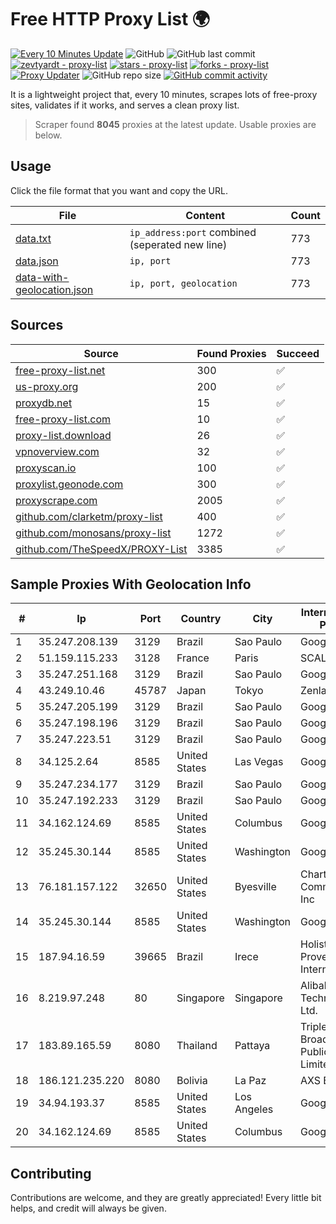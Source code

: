 
# Free HTTP Proxy List 🌍

[![Every 10 Minutes Update](https://github.com/mertguvencli/http-proxy-list/actions/workflows/main.yml/badge.svg?branch=main)](https://github.com/mertguvencli/http-proxy-list/actions/workflows/main.yml)
![GitHub](https://img.shields.io/github/license/mertguvencli/http-proxy-list)
![GitHub last commit](https://img.shields.io/github/last-commit/mertguvencli/http-proxy-list)
[![zevtyardt - proxy-list](https://img.shields.io/static/v1?label=zevtyardt&message=proxy-list&color=blue&logo=github)](https://github.com/zevtyardt/proxy-list "Go to GitHub repo")
[![stars - proxy-list](https://img.shields.io/github/stars/zevtyardt/proxy-list?style=social)](https://github.com/zevtyardt/proxy-list)
[![forks - proxy-list](https://img.shields.io/github/forks/zevtyardt/proxy-list?style=social)](https://github.com/zevtyardt/proxy-list)
[![Proxy Updater](https://github.com/zevtyardt/proxy-list/workflows/Proxy%20Updater/badge.svg)](https://github.com/zevtyardt/proxy-list/actions?query=workflow:"Proxy+Updater")
![GitHub repo size](https://img.shields.io/github/repo-size/zevtyardt/proxy-list)
[![GitHub commit activity](https://img.shields.io/github/commit-activity/m/zevtyardt/proxy-list?logo=commits)](https://github.com/zevtyardt/proxy-list/commits/main)

It is a lightweight project that, every 10 minutes, scrapes lots of free-proxy sites, validates if it works, and serves a clean proxy list.

> Scraper found **8045** proxies at the latest update. Usable proxies are below.

## Usage

Click the file format that you want and copy the URL.

|File|Content|Count|
|----|-------|-----|
|[data.txt](https://raw.githubusercontent.com/mertguvencli/http-proxy-list/main/proxy-list/data.txt)|`ip_address:port` combined (seperated new line)|773|
|[data.json](https://raw.githubusercontent.com/mertguvencli/http-proxy-list/main/proxy-list/data.json)|`ip, port`|773|
|[data-with-geolocation.json](https://raw.githubusercontent.com/mertguvencli/http-proxy-list/main/proxy-list/data-with-geolocation.json)|`ip, port, geolocation`|773|

## Sources

|Source|Found Proxies|Succeed|
|------|-------------|-------|
|[free-proxy-list.net](https://free-proxy-list.net)|300|✅|
|[us-proxy.org](https://www.us-proxy.org)|200|✅|
|[proxydb.net](http://proxydb.net)|15|✅|
|[free-proxy-list.com](https://free-proxy-list.com/?page=&port=&type%5B%5D=http&type%5B%5D=https&up_time=0&search=Search)|10|✅|
|[proxy-list.download](https://www.proxy-list.download/HTTP)|26|✅|
|[vpnoverview.com](https://vpnoverview.com/privacy/anonymous-browsing/free-proxy-servers)|32|✅|
|[proxyscan.io](https://www.proxyscan.io)|100|✅|
|[proxylist.geonode.com](https://proxylist.geonode.com/api/proxy-list?limit=300&page=1&sort_by=lastChecked&sort_type=desc&protocols=http,https)|300|✅|
|[proxyscrape.com](https://api.proxyscrape.com/v2/?request=displayproxies&protocol=http&timeout=10000&country=all&ssl=all&anonymity=all)|2005|✅|
|[github.com/clarketm/proxy-list](https://raw.githubusercontent.com/clarketm/proxy-list/master/proxy-list-raw.txt)|400|✅|
|[github.com/monosans/proxy-list](https://raw.githubusercontent.com/monosans/proxy-list/main/proxies/http.txt)|1272|✅|
|[github.com/TheSpeedX/PROXY-List](https://raw.githubusercontent.com/TheSpeedX/PROXY-List/master/http.txt)|3385|✅|


## Sample Proxies With Geolocation Info

|#|Ip|Port|Country|City|Internet Service Provider|
|-|--|----|-------|----|-------------------------|
|1|35.247.208.139|3129|Brazil|Sao Paulo|Google LLC|
|2|51.159.115.233|3128|France|Paris|SCALEWAY|
|3|35.247.251.168|3129|Brazil|Sao Paulo|Google LLC|
|4|43.249.10.46|45787|Japan|Tokyo|Zenlayer Inc|
|5|35.247.205.199|3129|Brazil|Sao Paulo|Google LLC|
|6|35.247.198.196|3129|Brazil|Sao Paulo|Google LLC|
|7|35.247.223.51|3129|Brazil|Sao Paulo|Google LLC|
|8|34.125.2.64|8585|United States|Las Vegas|Google LLC|
|9|35.247.234.177|3129|Brazil|Sao Paulo|Google LLC|
|10|35.247.192.233|3129|Brazil|Sao Paulo|Google LLC|
|11|34.162.124.69|8585|United States|Columbus|Google LLC|
|12|35.245.30.144|8585|United States|Washington|Google LLC|
|13|76.181.157.122|32650|United States|Byesville|Charter Communications Inc|
|14|35.245.30.144|8585|United States|Washington|Google LLC|
|15|187.94.16.59|39665|Brazil|Irece|Holistica Provedor Internet Ltda|
|16|8.219.97.248|80|Singapore|Singapore|Alibaba (US) Technology Co., Ltd.|
|17|183.89.165.59|8080|Thailand|Pattaya|Triple T Broadband Public Company Limited|
|18|186.121.235.220|8080|Bolivia|La Paz|AXS Bolivia S. A.|
|19|34.94.193.37|8585|United States|Los Angeles|Google LLC|
|20|34.162.124.69|8585|United States|Columbus|Google LLC|



## Contributing

Contributions are welcome, and they are greatly appreciated! Every
little bit helps, and credit will always be given.

